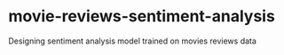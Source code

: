 # movie-reviews-sentiment-analysis
Designing sentiment analysis model trained on movies reviews data
